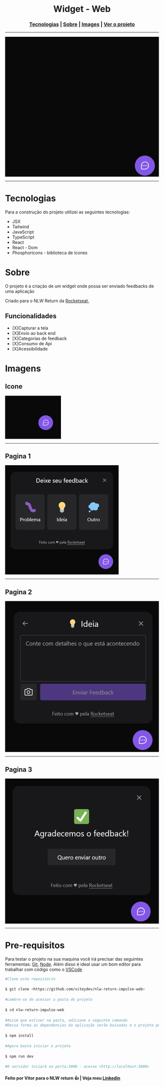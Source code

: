 <h1 align='center'>Widget - Web</h1>
<h3 align='center'>
  <a href="#tecnologias">Tecnologias</a> |
  <a href="#sobre">Sobre</a> |
  <a href="#imagens">Images</a> |
  <a href="#pre-requisitos">Ver o projeto</a>
</h3>

<hr/>
<img align='center' src='./github/feedbackgif.gif'/>
<hr/>

# Tecnologias
Para a construção do projeto utilizei as seguintes tecnologias:
  <ul> 
    <li>JSX</li>
    <li>Tailwind</li>
    <li>JavaScript</li>
    <li>TypeScript</li>
    <li>React</li>
    <li>React - Dom</li>
    <li>Phosphoricons - biblioteca de icones</li>
  </ul>

# Sobre
<p>
  O projeto é a criação de um widget onde possa ser enviado feedbacks de uma aplicação
</p>
<p> Criado para o NLW Return  da <a target="_blank" href="https://www.rocketseat.com.br/">Rocketseat.</a></p>

## Funcionalidades

  - [X]Capturar a tela
  - [X]Envio ao back end
  - [X]Categorias de feedback
  - [X]Consumo de Api
  - [X]Acessibilidade 

# Imagens 

## Icone
<img align='center' src='./github/home.PNG'/>
<hr/>

## Pagina 1
<img align='center' src='./github/open.PNG'/>
<hr/>

## Pagina 2
<img align='center' src='./github/middle.PNG'/>
<hr/>

## Pagina 3
<img align='center' src='./github/sucess.PNG'/>
<hr/>


# Pre-requisitos

Para testar o projeto na sua maquina você irá precisar das seguintes ferramentas:
[Git](https://git-scm.com/), [Node](https://nodejs.org/en/). Além disso é ideal usar um bom editor para trabalhar com código como o [VSCode](https://code.visualstudio.com/)

```bash
#Clone este repositorio

$ git clone <https://github.com/viteydev/nlw-return-impulse-web>

#Lembre-se de acessar a pasta do projeto

$ cd nlw-return-impulse-web

#Assim que estiver na pasta, adicione o seguinte comando
#Dessa forma as dependencias da aplicação serão baixadas e o projeto podera funcionar corretamente.

$ npm install

#Agora basta iniciar o projeto

$ npm run dev

#O servidor inciará na porta:3000 - acesse <http://localhost:3000>
```

#### Feito por Vitor para o NLW return 👍 | Veja meu [Linkedin](https://www.linkedin.com/in/vitor-lemos-1a61b3238/)

